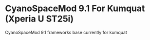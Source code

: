 CyanoSpaceMod 9.1 For Kumquat (Xperia U ST25i)
==============================================

CyanoSpaceMod 9.1 frameworks base currently for kumquat
